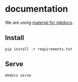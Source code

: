 # documentation

We are using [material for mkdocs](https://squidfunk.github.io/mkdocs-material/).

## Install

`pip install -r requirements.txt`

## Serve

`mkdocs serve`